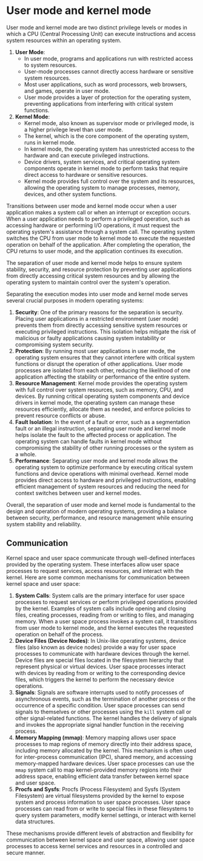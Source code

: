 # User mode and kernel mode

User mode and kernel mode are two distinct privilege levels or modes in which a CPU (Central Processing Unit) can execute instructions and access system resources within an operating system.

1. **User Mode**:
    - In user mode, programs and applications run with restricted access to system resources.
    - User-mode processes cannot directly access hardware or sensitive system resources.
    - Most user applications, such as word processors, web browsers, and games, operate in user mode.
    - User mode provides a layer of protection for the operating system, preventing applications from interfering with critical system functions.
2. **Kernel Mode**:
    - Kernel mode, also known as supervisor mode or privileged mode, is a higher privilege level than user mode.
    - The kernel, which is the core component of the operating system, runs in kernel mode.
    - In kernel mode, the operating system has unrestricted access to the hardware and can execute privileged instructions.
    - Device drivers, system services, and critical operating system components operate in kernel mode to perform tasks that require direct access to hardware or sensitive resources.
    - Kernel mode provides full control over the system and its resources, allowing the operating system to manage processes, memory, devices, and other system functions.

Transitions between user mode and kernel mode occur when a user application makes a system call or when an interrupt or exception occurs. When a user application needs to perform a privileged operation, such as accessing hardware or performing I/O operations, it must request the operating system's assistance through a system call. The operating system switches the CPU from user mode to kernel mode to execute the requested operation on behalf of the application. After completing the operation, the CPU returns to user mode, and the application continues its execution.

The separation of user mode and kernel mode helps to ensure system stability, security, and resource protection by preventing user applications from directly accessing critical system resources and by allowing the operating system to maintain control over the system's operation.

Separating the execution modes into user mode and kernel mode serves several crucial purposes in modern operating systems:

1. **Security**: One of the primary reasons for the separation is security. Placing user applications in a restricted environment (user mode) prevents them from directly accessing sensitive system resources or executing privileged instructions. This isolation helps mitigate the risk of malicious or faulty applications causing system instability or compromising system security.
2. **Protection**: By running most user applications in user mode, the operating system ensures that they cannot interfere with critical system functions or disrupt the operation of other applications. User mode processes are isolated from each other, reducing the likelihood of one application affecting the stability or performance of the entire system.
3. **Resource Management**: Kernel mode provides the operating system with full control over system resources, such as memory, CPU, and devices. By running critical operating system components and device drivers in kernel mode, the operating system can manage these resources efficiently, allocate them as needed, and enforce policies to prevent resource conflicts or abuse.
4. **Fault Isolation**: In the event of a fault or error, such as a segmentation fault or an illegal instruction, separating user mode and kernel mode helps isolate the fault to the affected process or application. The operating system can handle faults in kernel mode without compromising the stability of other running processes or the system as a whole.
5. **Performance**: Separating user mode and kernel mode allows the operating system to optimize performance by executing critical system functions and device operations with minimal overhead. Kernel mode provides direct access to hardware and privileged instructions, enabling efficient management of system resources and reducing the need for context switches between user and kernel modes.

Overall, the separation of user mode and kernel mode is fundamental to the design and operation of modern operating systems, providing a balance between security, performance, and resource management while ensuring system stability and reliability.

## Communication

Kernel space and user space communicate through well-defined interfaces provided by the operating system. These interfaces allow user space processes to request services, access resources, and interact with the kernel. Here are some common mechanisms for communication between kernel space and user space:

1. **System Calls**: System calls are the primary interface for user space processes to request services or perform privileged operations provided by the kernel. Examples of system calls include opening and closing files, creating processes, reading from or writing to files, and managing memory. When a user space process invokes a system call, it transitions from user mode to kernel mode, and the kernel executes the requested operation on behalf of the process.
2. **Device Files (Device Nodes)**: In Unix-like operating systems, device files (also known as device nodes) provide a way for user space processes to communicate with hardware devices through the kernel. Device files are special files located in the filesystem hierarchy that represent physical or virtual devices. User space processes interact with devices by reading from or writing to the corresponding device files, which triggers the kernel to perform the necessary device operations.
3. **Signals**: Signals are software interrupts used to notify processes of asynchronous events, such as the termination of another process or the occurrence of a specific condition. User space processes can send signals to themselves or other processes using the `kill` system call or other signal-related functions. The kernel handles the delivery of signals and invokes the appropriate signal handler function in the receiving process.
4. **Memory Mapping (mmap)**: Memory mapping allows user space processes to map regions of memory directly into their address space, including memory allocated by the kernel. This mechanism is often used for inter-process communication (IPC), shared memory, and accessing memory-mapped hardware devices. User space processes can use the `mmap` system call to map kernel-provided memory regions into their address space, enabling efficient data transfer between kernel space and user space.
5. **Procfs and Sysfs**: Procfs (Process Filesystem) and Sysfs (System Filesystem) are virtual filesystems provided by the kernel to expose system and process information to user space processes. User space processes can read from or write to special files in these filesystems to query system parameters, modify kernel settings, or interact with kernel data structures.

These mechanisms provide different levels of abstraction and flexibility for communication between kernel space and user space, allowing user space processes to access kernel services and resources in a controlled and secure manner.